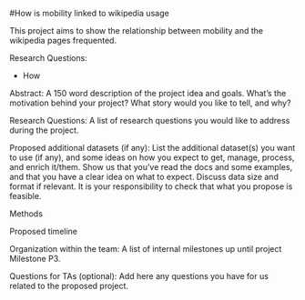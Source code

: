 #How is mobility linked to wikipedia usage


This project aims to show the relationship between mobility and the wikipedia pages frequented. 

Research Questions:
- How 







Abstract: A 150 word description of the project idea and goals. What’s the motivation behind your project? What story would you like to tell, and why?

Research Questions: A list of research questions you would like to address during the project.

Proposed additional datasets (if any): List the additional dataset(s) you want to use (if any), and some ideas on how you expect to get, manage, process, and enrich it/them. Show us that you’ve read the docs and some examples, and that you have a clear idea on what to expect. Discuss data size and format if relevant. It is your responsibility to check that what you propose is feasible.


Methods

Proposed timeline

Organization within the team: A list of internal milestones up until project Milestone P3.

Questions for TAs (optional): Add here any questions you have for us related to the proposed project.
